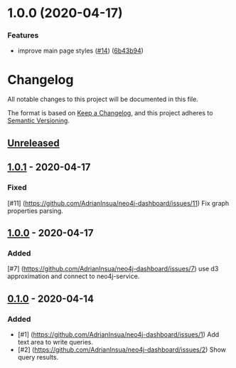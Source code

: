 # 1.0.0 (2020-04-17)


### Features

* improve main page styles ([#14](https://github.com/AdrianInsua/neo4j-dashboard/issues/14)) ([6b43b94](https://github.com/AdrianInsua/neo4j-dashboard/commit/6b43b949736b7248d27859985330d29aed932126))

# Changelog

All notable changes to this project will be documented in this file.

The format is based on [Keep a Changelog](https://keepachangelog.com/en/1.0.0/),
and this project adheres to [Semantic Versioning](https://semver.org/spec/v2.0.0.html).

## [Unreleased]

## [1.0.1] - 2020-04-17

### Fixed

[#11] (https://github.com/AdrianInsua/neo4j-dashboard/issues/11) Fix graph properties parsing.

## [1.0.0] - 2020-04-17

### Added

[#7] (https://github.com/AdrianInsua/neo4j-dashboard/issues/7) use d3 approximation and connect to neo4j-service.

## [0.1.0] - 2020-04-14

### Added

- [#1] (https://github.com/AdrianInsua/neo4j-dashboard/issues/1) Add text area to write queries.
- [#2] (https://github.com/AdrianInsua/neo4j-dashboard/issues/2) Show query results.



[Unreleased]: https://github.com/AdrianInsua/neo4j-dashboard/compare/commits?targetBranch=1.0.1&sourceBranch=refs/heads/develop
[1.0.1]: https://github.com/AdrianInsua/neo4j-dashboard/compare/commits?targetBranch=1.0.0&sourceBranch=1.0.1
[1.0.0]: https://github.com/AdrianInsua/neo4j-dashboard/compare/commits?targetBranch=0.1.0&sourceBranch=1.0.0
[0.1.0]: https://github.com/AdrianInsua/neo4j-dashboard/compare/commits?until=0.1.0
